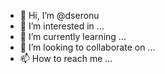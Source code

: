 - 👋 Hi, I’m @dseronu
- 👀 I’m interested in ...
- 🌱 I’m currently learning ...
- 💞️ I’m looking to collaborate on ...
- 📫 How to reach me ...

<!---
dseronu/dseronu is a ✨ special ✨ repository because its `README.md` (this file) appears on your GitHub profile.
You can click the Preview link to take a look at your changes.
--->
